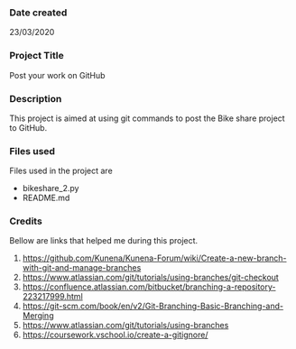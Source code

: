 ### Date created
23/03/2020  

### Project Title
Post your work on GitHub

### Description
This project is aimed at using git commands to post the Bike share project to GitHub.
### Files used
Files used in the project are
- bikeshare_2.py
- README.md

### Credits
Bellow are links that helped me during this project.
1. https://github.com/Kunena/Kunena-Forum/wiki/Create-a-new-branch-with-git-and-manage-branches
2. https://www.atlassian.com/git/tutorials/using-branches/git-checkout
3. https://confluence.atlassian.com/bitbucket/branching-a-repository-223217999.html
4. https://git-scm.com/book/en/v2/Git-Branching-Basic-Branching-and-Merging
5. https://www.atlassian.com/git/tutorials/using-branches
6. https://coursework.vschool.io/create-a-gitignore/

